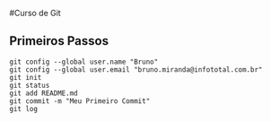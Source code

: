 #Curso de Git

## Primeiros Passos
```
git config --global user.name "Bruno"
git config --global user.email "bruno.miranda@infototal.com.br"
git init
git status
git add README.md
git commit -m "Meu Primeiro Commit"
git log
```